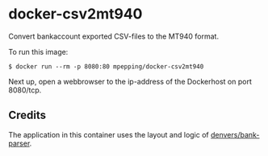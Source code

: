 # docker-csv2mt940

Convert bankaccount exported CSV-files to the MT940 format.

To run this image:

```
$ docker run --rm -p 8080:80 mpepping/docker-csv2mt940
```

Next up, open a webbrowser to the ip-address of the Dockerhost on port 8080/tcp.


## Credits

The application in this container uses the layout and logic of [denvers/bank-parser](https://github.com/denvers/bank-parser).
